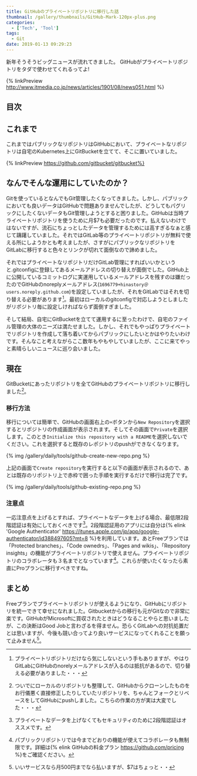 ```yaml
---
title: GitHubのプライベートリポジトリに移行した話
thumbnail: /gallery/thumbnails/GitHub-Mark-120px-plus.png
categories:
  - ['Tech', 'Tool']
tags:
  - Git
date: 2019-01-13 09:29:23
---
```


新年そうそうビッグニュースが流れてきました。
GitHubがプライベートリポジトリをタダで使わせてくれるってよ!

{% linkPreview http://www.itmedia.co.jp/news/articles/1901/08/news051.html %}

<!-- more -->

## 目次
<!-- toc -->

## これまで

これまではパブリックなリポジトリはGitHubにおいて、プライベートなリポジトリは自宅のKubernetes上にGitBucketを立てて、そこに置いていました。

{% linkPreview https://github.com/gitbucket/gitbucket%}

## なんでそんな運用にしていたのか？

Gitを使っているとなんでもGit管理したくなってきました。しかし、パブリックにおいても良いデータはGitHubで問題ありませんでしたが、どうしてもパグリックにしたくないデータもGit管理しようとすると困りました。GitHubは当時プライベートリポジトリを使うために月$7も必要だったのです。払えないわけではないですが、流石にちょっとしたデータを管理するためには高すぎるなぁと感じて躊躇していました。それではGitLab等のプライベートリポジトリが無料で使える所にしようかとも考えましたが、さすがにパブリックなリポジトリをGitLabに移行すると色々とリンクが切れて面倒なので諦めました。

それではプライベートなリポジトリだけGitLab管理にすればいいかというと.gitconfigに登録してあるメールアドレスの切り替えが面倒でした。GitHub上に公開しているコミットログに実運用しているメールアドレスを残すのは嫌だったのでGitHubのnoreplyメールアドレス(`1696779+hinastory＠users.noreply.github.com`)を設定していましたが、それをGitLabではそれを切り替える必要があります[^1]。最初はローカルのgitconfigで対応しようとしましたがリポジトリ毎に設定しければならず面倒すぎました。

そして結局、自宅にGitBucketを立てて運用するに至ったわけで、自宅のファイル管理の大体のニーズは満たせました。しかし、それでもやっぱりプライベートでリポジトリを作成して落ち着いてからパブリックにしたいとかはやりたいわけです。そんなこと考えながらここ数年もやもやしていましたが、ここに来てやっと素晴らしいニュースに巡り会いました。

[^1]: プライベートリポジトリだけなら気にしないという手もありますが、やはりGitLabにGitHubのnorelyメールアドレスが入るのは抵抗があるので、切り替える必要がありました・・・

## 現在

GitBucketにあったリポジトリを全てGitHubのプライベートリポジトリに移行しました[^2]。

### 移行方法

移行については簡単で、GitHubの画面右上の`+`ボタンから`New Repository`を選択するとリポジトリの作成画面が表示されます。そしてその画面で`Private`を選択します。このとき`Initialize this repository with a README`を選択しないでください。これを選択すると既存のレポジトリのpushができなくなります。

{% img /gallery/daily/tools/github-create-new-repo.png %}

上記の画面で`Create repository`を実行すると以下の画面が表示されるので、あとは既存のリポジトリ上で赤枠で囲った手順を実行するだけで移行は完了です。

{% img /gallery/daily/tools/github-existing-repo.png %}

### 注意点

一応注意点を上げるとすれば、プライベートなデータを上げる場合、最低限2段階認証は有効にしておくべきです[^3]。2段階認証用のアプリには自分は{% elink 'Google Authenticator'  https://itunes.apple.com/jp/app/google-authenticator/id388497605?mt=8 %}を利用しています。あとFreeプランでは「Protected branches」、「Code ownedrs」、「Pages and wikis」、「Repository insights」の機能がプライベートリポジトリで使えません。プライベートリポジトリのコラボレータも３名までとなっています[^4]。これらが使いたくなったら素直にProプランに移行すべきですね。

[^2]: ついでにローカルのリポジトリも整理して、GitHubからクローンしたものをお行儀悪く直接修正したりしていたリポジトリを、ちゃんとフォークとリベースをしてGitHubにpushしました。こちらの作業の方が実は大変でした・・・
[^3]: プライベートなデータを上げなくてもセキュリティのために2段階認証はオススメです。
[^4]: パブリックリポジトリでは今までどおりの機能が使えてコラボレータも無制限です。詳細は{% elink GitHubの料金プラン https://github.com/pricing %}をご確認ください。

## まとめ

Freeプランでプライベートリポジトリが使えるようになり、GitHubにリポジトリを統一できて幸せになれました。Gitbucketからの移行も元がGitなので非常に楽です。GitHubがMicrosoftに買収されたときはどうなることやらと思いましたが、この決断はGood Jobと言わざるを得ません。恐らくGitLabへの対抗処置だとは思いますが、今後も競い合ってより良いサービスになってくれることを願って止みません[^5]。

[^5]: いいサービスなら月500円までなら払いますが、$7はちょっと・・